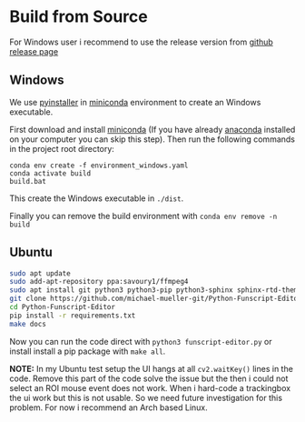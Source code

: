 # Build from Source

For Windows user i recommend to use the release version from [github release page](https://github.com/michael-mueller-git/Python-Funscript-Editor/releases)

## Windows

We use [pyinstaller](https://pypi.org/project/pyinstaller/) in [miniconda](https://docs.conda.io/en/latest/miniconda.html) environment to create an Windows executable.

First download and install [miniconda](https://docs.conda.io/en/latest/miniconda.html) (If you have already [anaconda](https://www.anaconda.com/) installed on your computer you can skip this step). Then run the following commands in the project root directory:

```
conda env create -f environment_windows.yaml
conda activate build
build.bat
```

This create the Windows executable in `./dist`.

Finally you can remove the build environment with `conda env remove -n build`

## Ubuntu

```bash
sudo apt update
sudo add-apt-repository ppa:savoury1/ffmpeg4
sudo apt install git python3 python3-pip python3-sphinx sphinx-rtd-theme-common python3-opencv mkdocs python3-pyqt5 ffmpeg libmpv-dev
git clone https://github.com/michael-mueller-git/Python-Funscript-Editor.git
cd Python-Funscript-Editor
pip install -r requirements.txt
make docs
```

Now you can run the code direct with `python3 funscript-editor.py` or install install a pip package with `make all`.

**NOTE:** In my Ubuntu test setup the UI hangs at all `cv2.waitKey()` lines in the code. Remove this part of the code solve the issue but the then i could not select an ROI mouse event does not work. When i hard-code a trackingbox the ui work but this is not usable. So we need future investigation for this problem. For now i recommend an Arch based Linux.
